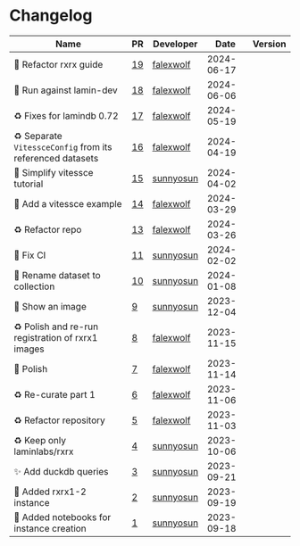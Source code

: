 # Changelog

<!-- prettier-ignore -->
Name | PR | Developer | Date | Version
--- | --- | --- | --- | ---
🚧 Refactor rxrx guide | [19](https://github.com/laminlabs/lamin-spatial/pull/19) | [falexwolf](https://github.com/falexwolf) | 2024-06-17 |
👷 Run against lamin-dev | [18](https://github.com/laminlabs/lamin-spatial/pull/18) | [falexwolf](https://github.com/falexwolf) | 2024-06-06 |
♻️ Fixes for lamindb 0.72 | [17](https://github.com/laminlabs/lamin-spatial/pull/17) | [falexwolf](https://github.com/falexwolf) | 2024-05-19 |
♻️ Separate `VitessceConfig` from its referenced datasets | [16](https://github.com/laminlabs/lamin-spatial/pull/16) | [falexwolf](https://github.com/falexwolf) | 2024-04-19 |
📝 Simplify vitessce tutorial | [15](https://github.com/laminlabs/lamin-spatial/pull/15) | [sunnyosun](https://github.com/sunnyosun) | 2024-04-02 |
🍱 Add a vitessce example | [14](https://github.com/laminlabs/lamin-spatial/pull/14) | [falexwolf](https://github.com/falexwolf) | 2024-03-29 |
♻️ Refactor repo | [13](https://github.com/laminlabs/lamin-spatial/pull/13) | [falexwolf](https://github.com/falexwolf) | 2024-03-26 |
💚 Fix CI | [11](https://github.com/laminlabs/rxrx-lamin/pull/11) | [sunnyosun](https://github.com/sunnyosun) | 2024-02-02 |
🚚 Rename dataset to collection | [10](https://github.com/laminlabs/rxrx-lamin/pull/10) | [sunnyosun](https://github.com/sunnyosun) | 2024-01-08 |
💄 Show an image | [9](https://github.com/laminlabs/rxrx-lamin/pull/9) | [sunnyosun](https://github.com/sunnyosun) | 2023-12-04 |
♻️ Polish and re-run registration of rxrx1 images | [8](https://github.com/laminlabs/rxrx-lamin/pull/8) | [falexwolf](https://github.com/falexwolf) | 2023-11-15 |
📝 Polish | [7](https://github.com/laminlabs/rxrx-lamin/pull/7) | [falexwolf](https://github.com/falexwolf) | 2023-11-14 |
♻️  Re-curate part 1 | [6](https://github.com/laminlabs/rxrx-lamin/pull/6) | [falexwolf](https://github.com/falexwolf) | 2023-11-06 |
♻️ Refactor repository | [5](https://github.com/laminlabs/rxrx-lamin/pull/5) | [falexwolf](https://github.com/falexwolf) | 2023-11-03 |
♻️ Keep only laminlabs/rxrx | [4](https://github.com/laminlabs/rxrx-lamin/pull/4) | [sunnyosun](https://github.com/sunnyosun) | 2023-10-06 |
✨ Add duckdb queries | [3](https://github.com/laminlabs/rxrx1-lamin/pull/3) | [sunnyosun](https://github.com/sunnyosun) | 2023-09-21 |
🍱 Added rxrx1-2 instance | [2](https://github.com/laminlabs/rxrx1-lamin/pull/2) | [sunnyosun](https://github.com/sunnyosun) | 2023-09-19 |
📝 Added notebooks for instance creation | [1](https://github.com/laminlabs/rxrx1-lamin/pull/1) | [sunnyosun](https://github.com/sunnyosun) | 2023-09-18 |
